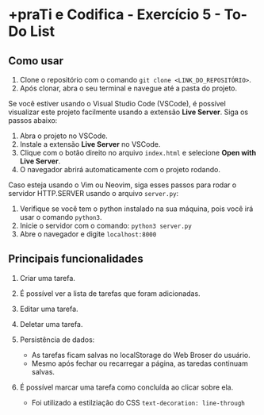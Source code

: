 # +praTi e Codifica - Exercício 5 - To-Do List

## Como usar

1. Clone o repositório com o comando `git clone <LINK_DO_REPOSITÓRIO>`.
2. Após clonar, abra o seu terminal e navegue até a pasta do projeto.

Se você estiver usando o Visual Studio Code (VSCode), é possível visualizar
este projeto facilmente usando a extensão **Live Server**. Siga os passos
abaixo:  

1. Abra o projeto no VSCode.
2. Instale a extensão **Live Server** no VSCode.
3. Clique com o botão direito no arquivo `index.html` e selecione **Open with
   Live Server**.
4. O navegador abrirá automaticamente com o projeto rodando.

Caso esteja usando o Vim ou Neovim, siga esses passos para rodar o servidor
HTTP.SERVER usando o arquivo `server.py`:  

1. Verifique se você tem o python instalado na sua máquina, pois você irá usar o comando `python3`.
2. Inicie o servidor com o comando: `python3 server.py`
3. Abre o navegador e digite `localhost:8000`

## Principais funcionalidades

1. Criar uma tarefa.
2. É possível ver a lista de tarefas que foram adicionadas.
3. Editar uma tarefa.
4. Deletar uma tarefa.

5. Persistência de dados:
    
    - As tarefas ficam salvas no localStorage do Web Broser do usuário.  
    - Mesmo após fechar ou recarregar a página, as taredas continuam salvas.  

6. É possível marcar uma tarefa como concluída ao clicar sobre ela.

    - Foi utilizado a estilziação do CSS `text-decoration: line-through`
